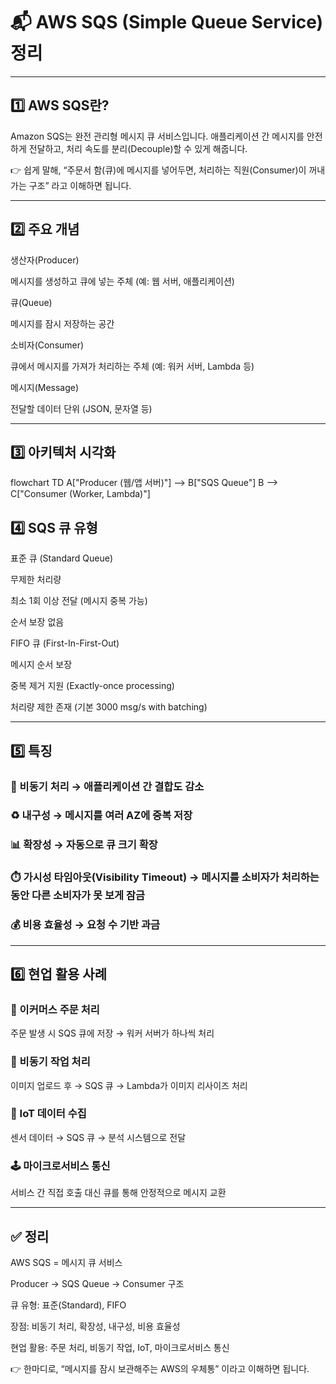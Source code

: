 # 📬 AWS SQS (Simple Queue Service) 정리

---

## 1️⃣ AWS SQS란?

Amazon SQS는 완전 관리형 메시지 큐 서비스입니다.
애플리케이션 간 메시지를 안전하게 전달하고, 처리 속도를 분리(Decouple)할 수 있게 해줍니다.

👉 쉽게 말해,
“주문서 함(큐)에 메시지를 넣어두면, 처리하는 직원(Consumer)이 꺼내가는 구조” 라고 이해하면 됩니다.

--- 

## 2️⃣ 주요 개념

생산자(Producer)

메시지를 생성하고 큐에 넣는 주체 (예: 웹 서버, 애플리케이션)

큐(Queue)

메시지를 잠시 저장하는 공간

소비자(Consumer)

큐에서 메시지를 가져가 처리하는 주체 (예: 워커 서버, Lambda 등)

메시지(Message)

전달할 데이터 단위 (JSON, 문자열 등)

---

## 3️⃣ 아키텍처 시각화
flowchart TD
    A["Producer (웹/앱 서버)"] --> B["SQS Queue"]
    B --> C["Consumer (Worker, Lambda)"]

## 4️⃣ SQS 큐 유형

표준 큐 (Standard Queue)

무제한 처리량

최소 1회 이상 전달 (메시지 중복 가능)

순서 보장 없음

FIFO 큐 (First-In-First-Out)

메시지 순서 보장

중복 제거 지원 (Exactly-once processing)

처리량 제한 존재 (기본 3000 msg/s with batching)

---

## 5️⃣ 특징

### 📨 비동기 처리 → 애플리케이션 간 결합도 감소

### ♻️ 내구성 → 메시지를 여러 AZ에 중복 저장

### 📊 확장성 → 자동으로 큐 크기 확장

### ⏱️ 가시성 타임아웃(Visibility Timeout) → 메시지를 소비자가 처리하는 동안 다른 소비자가 못 보게 잠금

### 💰 비용 효율성 → 요청 수 기반 과금

---

## 6️⃣ 현업 활용 사례

### 🛒 이커머스 주문 처리

주문 발생 시 SQS 큐에 저장 → 워커 서버가 하나씩 처리

### 📩 비동기 작업 처리

이미지 업로드 후 → SQS 큐 → Lambda가 이미지 리사이즈 처리

### 📡 IoT 데이터 수집

센서 데이터 → SQS 큐 → 분석 시스템으로 전달

### 🕹️ 마이크로서비스 통신

서비스 간 직접 호출 대신 큐를 통해 안정적으로 메시지 교환

---

## ✅ 정리

AWS SQS = 메시지 큐 서비스

Producer → SQS Queue → Consumer 구조

큐 유형: 표준(Standard), FIFO

장점: 비동기 처리, 확장성, 내구성, 비용 효율성

현업 활용: 주문 처리, 비동기 작업, IoT, 마이크로서비스 통신

👉 한마디로, “메시지를 잠시 보관해주는 AWS의 우체통” 이라고 이해하면 됩니다.

